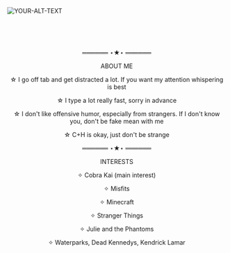 
<picture>
 <source media="(prefers-color-scheme: dark)" srcset="https://static1.cbrimages.com/wordpress/wp-content/uploads/2022/08/Cobra-Kai-Hawk-Red-Mohawk.jpg">
 <source media="(prefers-color-scheme: light)" srcset="https://optimizeyourself.me/wp-content/uploads/2018/06/Screen-Shot-2018-05-29-at-8.28.14-AM-e1528316160210.png">
 <img alt="YOUR-ALT-TEXT" src="YOUR-DEFAULT-IMAGE">
</picture>

<br/><br/><br/>

<p align="center"></p>
<p align="center">══════ ⋆★⋆ ══════</p>
<p align="center">ABOUT ME</p>
<p align="center">☆ I go off tab and get distracted a lot. If you want my attention whispering is best</p>
<p align="center">☆ I type a lot really fast, sorry in advance</p>
<p align="center">☆ I don't like offensive humor, especially from strangers. If I don't know you, don't be fake mean with me</p>
<p align="center">☆ C+H is okay, just don't be strange</p>
<p align="center">
     ══════ ⋆★⋆ ══════
</p>
<p align="center">INTERESTS</p>
<p align="center">✧ Cobra Kai (main interest)</p>
<p align="center">✧ Misfits</p>
<p align="center">✧ Minecraft</p>
<p align="center">✧ Stranger Things</p>
<p align="center">✧ Julie and the Phantoms</p>
<p align="center">✧ Waterparks, Dead Kennedys, Kendrick Lamar</p>
